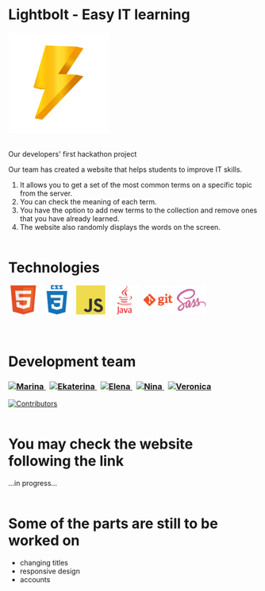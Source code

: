 # Lightbolt - Easy IT learning
<div id=“” align=“center”>
 <img  src="assets/images/lightning_bolt.svg" width=40% height=40%/>
</div><br/>

Our developers' first hackathon project

Our team has created a website that helps students to improve IT skills.
1) It allows you to get a set of the most common terms on a specific topic from the server.
2) You can check the meaning of each term.
3) You have the option to add new terms to the collection and remove ones that you have already learned.
4) The website also randomly displays the words on the screen.
<br/><br/>

# Technologies
<div>
  <img src="https://github.com/devicons/devicon/blob/master/icons/html5/html5-original.svg" title="HTML5" alt="HTML" width="60" height="60"/>&nbsp;
  <img src="https://github.com/devicons/devicon/blob/master/icons/css3/css3-plain-wordmark.svg"  title="CSS3" alt="CSS" width="60" height="60"/>&nbsp;
  <img src="https://github.com/devicons/devicon/blob/master/icons/javascript/javascript-original.svg" title="JavaScript" alt="JavaScript" width="60" height="60"/>&nbsp;
  <img src="https://raw.githubusercontent.com/devicons/devicon/55609aa5bd817ff167afce0d965585c92040787a/icons/java/java-plain-wordmark.svg" title="Java" alt="Java" width="60" height="60"/>&nbsp;
  <img src="https://github.com/devicons/devicon/blob/master/icons/git/git-plain-wordmark.svg" title="Git" alt="Git" width="60" height="60"/>&nbsp;
  <img src="https://github.com/devicons/devicon/blob/master/icons/sass/sass-original.svg" title="SAAS" alt="SAAS" width="60" height="60"/>&nbsp;
</div>
<br/><br/>

# Development team
<h3>
  <a href="https://github.com/marinakotuseva">
    <img alt="Marina" src="https://img.shields.io/badge/-Marina-black?style=for-the-badge&logo=github&logoColor=white" />
  </a>&nbsp;
  <a href="https://github.com/katekoso">
    <img alt="Ekaterina" src="https://img.shields.io/badge/-Ekaterina-black?style=for-the-badge&logo=github&logoColor=white" />
  </a>&nbsp;
  <a href="https://github.com/Eva71879">
    <img alt="Elena" src="https://img.shields.io/badge/-Elena-black?style=for-the-badge&logo=github&logoColor=white" />
  </a>&nbsp;
  <a href="https://github.com/mercurialli">
    <img alt="Nina" src="https://img.shields.io/badge/-Nina-black?style=for-the-badge&logo=github&logoColor=white" />
  </a>&nbsp;
  <a href="https://github.com/vnksobol">
    <img alt="Veronica" src="https://img.shields.io/badge/-Veroniсa-black?style=for-the-badge&logo=github&logoColor=white" />
  </a>
</h3>

[![Contributors](https://contrib.rocks/image?repo=vnksobol/hackproject)](https://github.com/vnksobol/hackproject/graphs/contributors)
<br/><br/>

# You may check the website following the link
 ...in progress...
<br/><br/>

# Some of the parts are still to be worked on
- changing titles
- responsive design
- accounts
